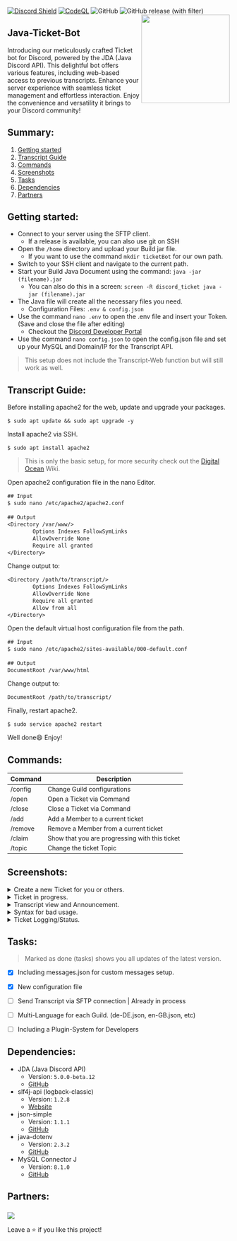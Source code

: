 [![Discord Shield](https://discordapp.com/api/guilds/1013213427843485817/widget.png?style=shield)](https://discord.gg/V6KB4kQnKc)
[![CodeQL](https://github.com/dawgcodes/discord-ticketbot/actions/workflows/codeql.yml/badge.svg)](https://github.com/dawgcodes/discord-ticketbot/actions/workflows/codeql.yml)
![GitHub](https://img.shields.io/github/license/dawgcodes/discord-ticketbot)
![GitHub release (with filter)](https://img.shields.io/github/v/release/dawgcodes/discord-ticketbot)
<img align="right" src="https://cdn.discordapp.com/avatars/1024758270327533628/24e01d61e543269a5f5b754375bfade7.png?size=2048" height="200" width="200">

## Java-Ticket-Bot
Introducing our meticulously crafted Ticket bot for Discord, powered by the JDA (Java Discord API). This delightful bot offers various features, including web-based access to previous transcripts. Enhance your server experience with seamless ticket management and effortless interaction. Enjoy the convenience and versatility it brings to your Discord community!

## Summary:
1. [Getting started](#getting-started)
2. [Transcript Guide](#transcript-guide)
3. [Commands](#commands)
4. [Screenshots](#screenshots)
5. [Tasks](#tasks)
6. [Dependencies](#dependencies)
7. [Partners](#partners)

## Getting started:
* Connect to your server using the SFTP client.
  * If a release is available, you can also use git on SSH
* Open the `/home` directory and upload your Build jar file.
  * If you want to use the command `mkdir ticketBot` for our own path.
* Switch to your SSH client and navigate to the current path.
* Start your Build Java Document using the command: `java -jar (filename).jar`
  * You can also do this in a screen: `screen -R discord_ticket java -jar (filename).jar`
* The Java file will create all the necessary files you need.
  * Configuration Files: `.env & config.json`
* Use the command `nano .env` to open the .env file and insert your Token. (Save and close the file after editing)
  * Checkout the [Discord Developer Portal](https://discord.com/developers/docs/getting-started) 
* Use the command `nano config.json` to open the config.json file and set up your MySQL and Domain/IP for the Transcript API.

> This setup does not include the Transcript-Web function but will still work as well.

## Transcript Guide:
Before installing apache2 for the web, update and upgrade your packages.
```shell
$ sudo apt update && sudo apt upgrade -y
```
Install apache2 via SSH.
```shell
$ sudo apt install apache2
```
> This is only the basic setup, for more security check out the [Digital Ocean](https://www.digitalocean.com/community/tutorials/how-to-install-the-apache-web-server-on-ubuntu-20-04) Wiki. 

Open apache2 configuration file in the nano Editor.
```shell
## Input
$ sudo nano /etc/apache2/apache2.conf

## Output
<Directory /var/www/>
        Options Indexes FollowSymLinks
        AllowOverride None
        Require all granted
</Directory>
```
Change output to:
```shell
<Directory /path/to/transcript/>
        Options Indexes FollowSymLinks
        AllowOverride None
        Require all granted
        Allow from all
</Directory>
```
Open the default virtual host configuration file from the path.
```shell
## Input
$ sudo nano /etc/apache2/sites-available/000-default.conf

## Output
DocumentRoot /var/www/html
```
Change output to:
```shell
DocumentRoot /path/to/transcript/
```
Finally, restart apache2.
```shell
$ sudo service apache2 restart
```
Well done😄 Enjoy!

## Commands:
| Command | Description                                    |
|---------|------------------------------------------------|
| /config | Change Guild configurations                    |
| /open   | Open a Ticket via Command                      |
| /close  | Close a Ticket via Command                     |
| /add    | Add a Member to a current ticket               |
| /remove | Remove a Member from a current ticket          |
| /claim  | Show that you are progressing with this ticket |
| /topic  | Change the ticket Topic                        |

## Screenshots:
<details> <summary>Create a new Ticket for you or others.</summary>
 <img align="center" src="https://github.com/dawgcodes/discord-ticketbot/blob/main/images/create-ticket.png" height="200">
 <img align="center" src="https://github.com/dawgcodes/discord-ticketbot/blob/main/images/create-for-others.png" height="200">
</details>
<details> <summary>Ticket in progress.</summary>
 <img align="center" src="https://github.com/dawgcodes/discord-ticketbot/blob/main/images/ticket-progress.png" height="200">
 <img align="center" src="https://github.com/dawgcodes/discord-ticketbot/blob/main/images/ticket-topic.png" height="200">
 <img align="center" src="https://github.com/dawgcodes/discord-ticketbot/blob/main/images/add-remove-member.png" height="200">
</details>
<details> <summary>Transcript view and Announcement.</summary>
 <img align="center" src="https://github.com/dawgcodes/discord-ticketbot/blob/main/images/dm-transcript.png" height="200">
 <img align="center" src="https://github.com/dawgcodes/discord-ticketbot/blob/main/images/web-transcript-view.png" height="200">
</details>
<details> <summary>Syntax for bad usage.</summary>
 <img align="center" src="https://github.com/dawgcodes/discord-ticketbot/blob/main/images/not-in-ticket.png" height="200">
</details>
<details> <summary>Ticket Logging/Status.</summary>
 <img align="center" src="https://github.com/dawgcodes/discord-ticketbot/blob/main/images/log-ticket-create.png" height="200">
 <img align="center" src="https://github.com/dawgcodes/discord-ticketbot/blob/main/images/log-ticket-claim.png" height="200">
 <img align="center" src="https://github.com/dawgcodes/discord-ticketbot/blob/main/images/log-ticket-close.png" height="200">
</details>

## Tasks:
> Marked as done (tasks) shows you all updates of the latest version.
* [x] Including messages.json for custom messages setup.
* [x] New configuration file
* [ ] Send Transcript via SFTP connection | Already in process
* [ ] Multi-Language for each Guild. (de-DE.json, en-GB.json, etc)
* [ ] Including a Plugin-System for Developers


## Dependencies:
  * JDA (Java Discord API)
    * Version: `5.0.0-beta.12`
    * [GitHub](https://github.com/discord-jda/JDA)
  * slf4j-api (logback-classic)
    * Version: `1.2.8` 
    * [Website](https://www.slf4j.org/)
  * json-simple
    * Version: `1.1.1`
    * [GitHub](https://github.com/fangyidong/json-simple)
  * java-dotenv
    * Version: `2.3.2`
    * [GitHub](https://github.com/fangyidong/json-simple) 
  * MySQL Connector J
    * Version: `8.1.0`
    * [GitHub](https://github.com/mysql/mysql-connector-j)

## Partners:
[<img align="middle" src="https://conrise.de/assets/img/logos/logo-light.png">](https://conri.se/travelgeeks)

Leave a ⭐️ if you like this project!